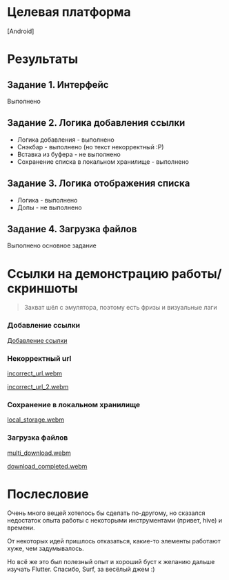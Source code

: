 # Целевая платформа

[Android]

# Результаты

## Задание 1. Интерфейс
Выполнено

## Задание 2. Логика добавления ссылки
* Логика добавления - выполнено
* Снэкбар - выполнено (но текст некорректный :Р)
* Вставка из буфера - не выполнено
* Сохранение списка в локальном хранилище - выполнено 

## Задание 3. Логика отображения списка
* Логика - выполнено
* Допы - не выполнено

## Задание 4. Загрузка файлов
Выполнено основное задание

# Ссылки на демонстрацию работы/скриншоты
> Захват шёл с эмулятора, поэтому есть фризы и визуальные лаги

### Добавление ссылки
[Добавление ссылки](https://user-images.githubusercontent.com/12038961/230799327-4826c7ed-9d66-4d14-bbc1-cb8aadf35f41.webm)

### Некорректный url
[incorrect_url.webm](https://user-images.githubusercontent.com/12038961/230799412-421aec4a-02a5-4a90-a46a-093f257d6321.webm)

[incorrect_url_2.webm](https://user-images.githubusercontent.com/12038961/230799414-a64de019-9e26-4bac-a84f-4bed930c58a6.webm)

### Сохранение в локальном хранилище
[local_storage.webm](https://user-images.githubusercontent.com/12038961/230799439-5626a538-ed81-4a0b-be59-367709792f17.webm)

### Загрузка файлов
[multi_download.webm](https://user-images.githubusercontent.com/12038961/230799477-6b52227c-56a3-468c-9110-b03ed403333b.webm)

[download_completed.webm](https://user-images.githubusercontent.com/12038961/230799480-afba02eb-9ef4-40a5-851f-0f775ba39c3a.webm)

# Послесловие

Очень много вещей хотелось бы сделать по-другому, но сказался недостаток опыта работы с некоторыми инструментами (привет, hive) и времени.

От некоторых идей пришлось отказаться, какие-то элементы работают хуже, чем задумывалось.

Но всё же это был полезный опыт и хороший буст к желанию дальше изучать Flutter.
Спасибо, Surf, за весёлый джем :)